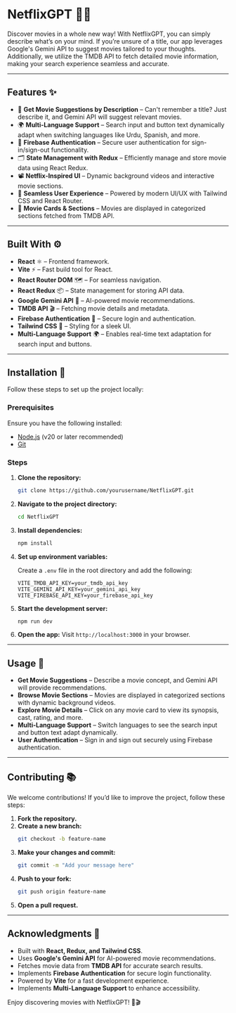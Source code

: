 # NetflixGPT 🎥🌐

Discover movies in a whole new way! With NetflixGPT, you can simply describe what’s on your mind. If you’re unsure of a title, our app leverages Google's Gemini API to suggest movies tailored to your thoughts. Additionally, we utilize the TMDB API to fetch detailed movie information, making your search experience seamless and accurate.

---

## Features ✨

- 🔎 **Get Movie Suggestions by Description** – Can't remember a title? Just describe it, and Gemini API will suggest relevant movies.
- 🌍 **Multi-Language Support** – Search input and button text dynamically adapt when switching languages like Urdu, Spanish, and more.
- 🔑 **Firebase Authentication** – Secure user authentication for sign-in/sign-out functionality.
- 🗂 **State Management with Redux** – Efficiently manage and store movie data using React Redux.
- 📽️ **Netflix-Inspired UI** – Dynamic background videos and interactive movie sections.
- 📌 **Seamless User Experience** – Powered by modern UI/UX with Tailwind CSS and React Router.
- 🎥 **Movie Cards & Sections** – Movies are displayed in categorized sections fetched from TMDB API.

---

## Built With ⚙️

- **React** ⚛️ – Frontend framework.
- **Vite** ⚡ – Fast build tool for React.
- **React Router DOM** 🗺️ – For seamless navigation.
- **React Redux** 📦 – State management for storing API data.
- **Google Gemini API** 🤖 – AI-powered movie recommendations.
- **TMDB API** 🎬 – Fetching movie details and metadata.
- **Firebase Authentication** 🔐 – Secure login and authentication.
- **Tailwind CSS** 🎨 – Styling for a sleek UI.
- **Multi-Language Support** 🌍 – Enables real-time text adaptation for search input and buttons.

---

## Installation 🚀

Follow these steps to set up the project locally:

### Prerequisites

Ensure you have the following installed:

- [Node.js](https://nodejs.org/) (v20 or later recommended)
- [Git](https://git-scm.com/)

### Steps

1. **Clone the repository:**

   ```bash
   git clone https://github.com/yourusername/NetflixGPT.git
   ```

2. **Navigate to the project directory:**

   ```bash
   cd NetflixGPT
   ```

3. **Install dependencies:**

   ```bash
   npm install
   ```

4. **Set up environment variables:**

   Create a `.env` file in the root directory and add the following:

   ```env
   VITE_TMDB_API_KEY=your_tmdb_api_key
   VITE_GEMINI_API_KEY=your_gemini_api_key
   VITE_FIREBASE_API_KEY=your_firebase_api_key
   ```

5. **Start the development server:**

   ```bash
   npm run dev
   ```

6. **Open the app:**
   Visit `http://localhost:3000` in your browser.

---

## Usage 🔄

- **Get Movie Suggestions** – Describe a movie concept, and Gemini API will provide recommendations.
- **Browse Movie Sections** – Movies are displayed in categorized sections with dynamic background videos.
- **Explore Movie Details** – Click on any movie card to view its synopsis, cast, rating, and more.
- **Multi-Language Support** – Switch languages to see the search input and button text adapt dynamically.
- **User Authentication** – Sign in and sign out securely using Firebase authentication.

---

## Contributing 📚

We welcome contributions! If you’d like to improve the project, follow these steps:

1. **Fork the repository.**
2. **Create a new branch:**
   ```bash
   git checkout -b feature-name
   ```
3. **Make your changes and commit:**
   ```bash
   git commit -m "Add your message here"
   ```
4. **Push to your fork:**
   ```bash
   git push origin feature-name
   ```
5. **Open a pull request.**

---

## Acknowledgments 🌟

- Built with **React, Redux, and Tailwind CSS**.
- Uses **Google's Gemini API** for AI-powered movie recommendations.
- Fetches movie data from **TMDB API** for accurate search results.
- Implements **Firebase Authentication** for secure login functionality.
- Powered by **Vite** for a fast development experience.
- Implements **Multi-Language Support** to enhance accessibility.

Enjoy discovering movies with NetflixGPT! 🚀🎬
